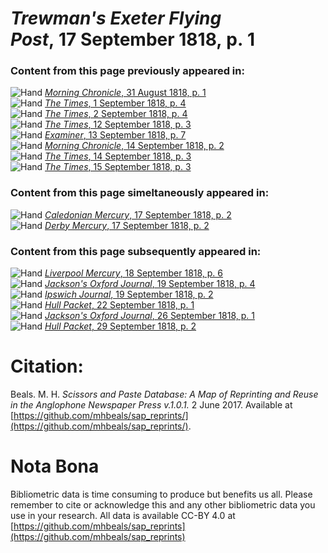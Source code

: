 # *Trewman's Exeter Flying Post*, 17 September 1818, p. 1  
  
### Content from this page previously appeared in:  
![Hand](http://scissorsandpaste.net/wp-content/uploads/2017/06/smallhandpointer.png) [*Morning Chronicle*, 31 August 1818, p. 1](https://mhbeals.github.io/sap_html/Morning-Chronicle/Morning-Chronicle-31-August-1818-p-1)  
![Hand](http://scissorsandpaste.net/wp-content/uploads/2017/06/smallhandpointer.png) [*The Times*, 1 September 1818, p. 4](https://mhbeals.github.io/sap_html/The-Times/The-Times-1-September-1818-p-4)  
![Hand](http://scissorsandpaste.net/wp-content/uploads/2017/06/smallhandpointer.png) [*The Times*, 2 September 1818, p. 4](https://mhbeals.github.io/sap_html/The-Times/The-Times-2-September-1818-p-4)  
![Hand](http://scissorsandpaste.net/wp-content/uploads/2017/06/smallhandpointer.png) [*The Times*, 12 September 1818, p. 3](https://mhbeals.github.io/sap_html/The-Times/The-Times-12-September-1818-p-3)  
![Hand](http://scissorsandpaste.net/wp-content/uploads/2017/06/smallhandpointer.png) [*Examiner*, 13 September 1818, p. 7](https://mhbeals.github.io/sap_html/Examiner/Examiner-13-September-1818-p-7)  
![Hand](http://scissorsandpaste.net/wp-content/uploads/2017/06/smallhandpointer.png) [*Morning Chronicle*, 14 September 1818, p. 2](https://mhbeals.github.io/sap_html/Morning-Chronicle/Morning-Chronicle-14-September-1818-p-2)  
![Hand](http://scissorsandpaste.net/wp-content/uploads/2017/06/smallhandpointer.png) [*The Times*, 14 September 1818, p. 3](https://mhbeals.github.io/sap_html/The-Times/The-Times-14-September-1818-p-3)  
![Hand](http://scissorsandpaste.net/wp-content/uploads/2017/06/smallhandpointer.png) [*The Times*, 15 September 1818, p. 3](https://mhbeals.github.io/sap_html/The-Times/The-Times-15-September-1818-p-3)  
  
### Content from this page simeltaneously appeared in:  
![Hand](http://scissorsandpaste.net/wp-content/uploads/2017/06/smallhandpointer.png) [*Caledonian Mercury*, 17 September 1818, p. 2](https://mhbeals.github.io/sap_html/Caledonian-Mercury/Caledonian-Mercury-17-September-1818-p-2)  
![Hand](http://scissorsandpaste.net/wp-content/uploads/2017/06/smallhandpointer.png) [*Derby Mercury*, 17 September 1818, p. 2](https://mhbeals.github.io/sap_html/Derby-Mercury/Derby-Mercury-17-September-1818-p-2)  
  
### Content from this page subsequently appeared in:  
![Hand](http://scissorsandpaste.net/wp-content/uploads/2017/06/smallhandpointer.png) [*Liverpool Mercury*, 18 September 1818, p. 6](https://mhbeals.github.io/sap_html/Liverpool-Mercury/Liverpool-Mercury-18-September-1818-p-6)  
![Hand](http://scissorsandpaste.net/wp-content/uploads/2017/06/smallhandpointer.png) [*Jackson's Oxford Journal*, 19 September 1818, p. 4](https://mhbeals.github.io/sap_html/Jackson's-Oxford-Journal/Jackson's-Oxford-Journal-19-September-1818-p-4)  
![Hand](http://scissorsandpaste.net/wp-content/uploads/2017/06/smallhandpointer.png) [*Ipswich Journal*, 19 September 1818, p. 2](https://mhbeals.github.io/sap_html/Ipswich-Journal/Ipswich-Journal-19-September-1818-p-2)  
![Hand](http://scissorsandpaste.net/wp-content/uploads/2017/06/smallhandpointer.png) [*Hull Packet*, 22 September 1818, p. 1](https://mhbeals.github.io/sap_html/Hull-Packet/Hull-Packet-22-September-1818-p-1)  
![Hand](http://scissorsandpaste.net/wp-content/uploads/2017/06/smallhandpointer.png) [*Jackson's Oxford Journal*, 26 September 1818, p. 1](https://mhbeals.github.io/sap_html/Jackson's-Oxford-Journal/Jackson's-Oxford-Journal-26-September-1818-p-1)  
![Hand](http://scissorsandpaste.net/wp-content/uploads/2017/06/smallhandpointer.png) [*Hull Packet*, 29 September 1818, p. 2](https://mhbeals.github.io/sap_html/Hull-Packet/Hull-Packet-29-September-1818-p-2)  


# Citation: 

Beals. M. H. *Scissors and Paste Database: A Map of Reprinting and Reuse in the Anglophone Newspaper Press v.1.0.1.* 2 June 2017. Available at [https://github.com/mhbeals/sap_reprints/](https://github.com/mhbeals/sap_reprints/). 

# Nota Bona

Bibliometric data is time consuming to produce but benefits us all. Please remember to cite or acknowledge this and any other bibliometric data you use in your research. All data is available CC-BY 4.0 at [https://github.com/mhbeals/sap_reprints](https://github.com/mhbeals/sap_reprints)